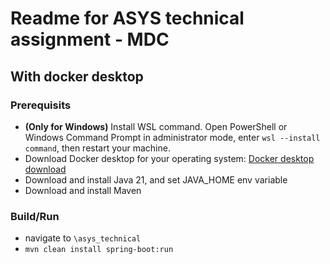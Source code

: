 # Readme for ASYS technical assignment - MDC

## With docker desktop

### Prerequisits

- **(Only for Windows)** Install WSL command. Open PowerShell or Windows Command Prompt in administrator mode, enter `wsl --install command`, then restart your machine.
- Download Docker desktop for your operating system:
  [Docker desktop download](https://www.docker.com/products/docker-desktop/)
- Download and install Java 21, and set JAVA_HOME env variable
- Download and install Maven

### Build/Run

- navigate to `\asys_technical`
- `mvn clean install spring-boot:run`
